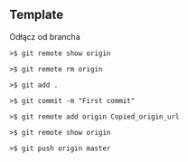 ## Template

Odłącz od brancha

```
>$ git remote show origin

>$ git remote rm origin

>$ git add .

>$ git commit -m "First commit"

>$ git remote add origin Copied_origin_url

>$ git remote show origin

>$ git push origin master
```
